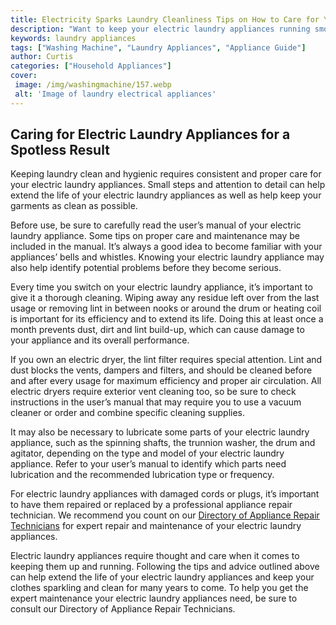 ```yaml
---
title: Electricity Sparks Laundry Cleanliness Tips on How to Care for Your Electric Laundry Appliances
description: "Want to keep your electric laundry appliances running smoothly and clean Check out this blog post for top tips on caring for your electric laundry machines Learn a few simple tricks that will help you keep your machines in perfect condition"
keywords: laundry appliances
tags: ["Washing Machine", "Laundry Appliances", "Appliance Guide"]
author: Curtis
categories: ["Household Appliances"]
cover: 
 image: /img/washingmachine/157.webp
 alt: 'Image of laundry electrical appliances'
---
```

## Caring for Electric Laundry Appliances for a Spotless Result 
Keeping laundry clean and hygienic requires consistent and proper care for your electric laundry appliances. Small steps and attention to detail can help extend the life of your electric laundry appliances as well as help keep your garments as clean as possible. 

Before use, be sure to carefully read the user’s manual of your electric laundry appliance. Some tips on proper care and maintenance may be included in the manual. It’s always a good idea to become familiar with your appliances’ bells and whistles. Knowing your electric laundry appliance may also help identify potential problems before they become serious.

Every time you switch on your electric laundry appliance, it’s important to give it a thorough cleaning. Wiping away any residue left over from the last usage or removing lint in between nooks or around the drum or heating coil is important for its efficiency and to extend its life. Doing this at least once a month prevents dust, dirt and lint build-up, which can cause damage to your appliance and its overall performance. 

If you own an electric dryer, the lint filter requires special attention. Lint and dust blocks the vents, dampers and filters, and should be cleaned before and after every usage for maximum efficiency and proper air circulation. All electric dryers require exterior vent cleaning too, so be sure to check instructions in the user’s manual that may require you to use a vacuum cleaner or order and combine specific cleaning supplies.

It may also be necessary to lubricate some parts of your electric laundry appliance, such as the spinning shafts, the trunnion washer, the drum and agitator, depending on the type and model of your electric laundry appliance. Refer to your user’s manual to identify which parts need lubrication and the recommended lubrication type or frequency.

For electric laundry appliances with damaged cords or plugs, it’s important to have them repaired or replaced by a professional appliance repair technician. We recommend you count on our [Directory of Appliance Repair Technicians](./pages/appliance-repair-technicians) for expert repair and maintenance of your electric laundry appliances. 

Electric laundry appliances require thought and care when it comes to keeping them up and running. Following the tips and advice outlined above can help extend the life of your electric laundry appliances and keep your clothes sparkling and clean for many years to come. To help you get the expert maintenance your electric laundry appliances need, be sure to consult our Directory of Appliance Repair Technicians.
